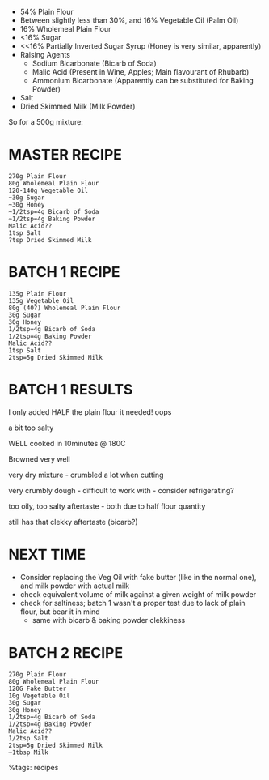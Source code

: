 * 54% Plain Flour
* Between slightly less than 30%, and 16% Vegetable Oil (Palm Oil)
* 16% Wholemeal Plain Flour
* <16% Sugar
* <<16% Partially Inverted Sugar Syrup (Honey is very similar, apparently)
* Raising Agents
    - Sodium Bicarbonate (Bicarb of Soda)
    - Malic Acid			(Present in Wine, Apples; Main flavourant of Rhubarb)
    - Ammonium Bicarbonate (Apparently can be substituted for Baking Powder)
* Salt
* Dried Skimmed Milk (Milk Powder)
	
So for a 500g mixture:

MASTER RECIPE
=============
```
270g Plain Flour
80g Wholemeal Plain Flour
120-140g Vegetable Oil	
~30g Sugar
~30g Honey
~1/2tsp=4g Bicarb of Soda
~1/2tsp=4g Baking Powder
Malic Acid??
1tsp Salt
?tsp Dried Skimmed Milk
```

BATCH 1 RECIPE
==============
```
135g Plain Flour
135g Vegetable Oil
80g (40?) Wholemeal Plain Flour
30g Sugar
30g Honey
1/2tsp=4g Bicarb of Soda
1/2tsp=4g Baking Powder
Malic Acid??
1tsp Salt
2tsp=5g Dried Skimmed Milk
```
BATCH 1 RESULTS
==============

I only added HALF the plain flour it needed! oops

a bit too salty

WELL cooked in 10minutes @ 180C

Browned very well

very dry mixture - crumbled a lot when cutting

very crumbly dough - difficult to work with - consider refrigerating?

too oily, too salty aftertaste - both due to half flour quantity

still has that clekky aftertaste (bicarb?)

NEXT TIME
=========

* Consider replacing the Veg Oil with fake butter (like in the normal one), and milk powder with actual milk
* check equivalent volume of milk against a given weight of milk powder
* check for saltiness; batch 1 wasn't a proper test due to lack of plain flour, but bear it in mind
	- same with bicarb & baking powder clekkiness

	
BATCH 2 RECIPE
==============
```
270g Plain Flour
80g Wholemeal Plain Flour
120G Fake Butter
10g Vegetable Oil
30g Sugar
30g Honey
1/2tsp=4g Bicarb of Soda
1/2tsp=4g Baking Powder
Malic Acid??
1/2tsp Salt
2tsp=5g Dried Skimmed Milk
~1tbsp Milk
```
%tags: recipes
